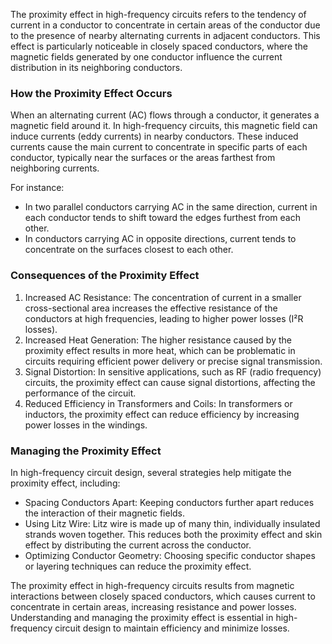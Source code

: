 The proximity effect in high-frequency circuits refers to the tendency of current in a conductor to concentrate in certain areas of the conductor due to the presence of nearby alternating currents in adjacent conductors. This effect is particularly noticeable in closely spaced conductors, where the magnetic fields generated by one conductor influence the current distribution in its neighboring conductors. 

### How the Proximity Effect Occurs

When an alternating current (AC) flows through a conductor, it generates a magnetic field around it. In high-frequency circuits, this magnetic field can induce currents (eddy currents) in nearby conductors. These induced currents cause the main current to concentrate in specific parts of each conductor, typically near the surfaces or the areas farthest from neighboring currents.

For instance:

- In two parallel conductors carrying AC in the same direction, current in each conductor tends to shift toward the edges furthest from each other.
- In conductors carrying AC in opposite directions, current tends to concentrate on the surfaces closest to each other.

### Consequences of the Proximity Effect

1. Increased AC Resistance: The concentration of current in a smaller cross-sectional area increases the effective resistance of the conductors at high frequencies, leading to higher power losses (I²R losses).
2. Increased Heat Generation: The higher resistance caused by the proximity effect results in more heat, which can be problematic in circuits requiring efficient power delivery or precise signal transmission.
3. Signal Distortion: In sensitive applications, such as RF (radio frequency) circuits, the proximity effect can cause signal distortions, affecting the performance of the circuit.
4. Reduced Efficiency in Transformers and Coils: In transformers or inductors, the proximity effect can reduce efficiency by increasing power losses in the windings.

### Managing the Proximity Effect

In high-frequency circuit design, several strategies help mitigate the proximity effect, including:

- Spacing Conductors Apart: Keeping conductors further apart reduces the interaction of their magnetic fields.
- Using Litz Wire: Litz wire is made up of many thin, individually insulated strands woven together. This reduces both the proximity effect and skin effect by distributing the current across the conductor.
- Optimizing Conductor Geometry: Choosing specific conductor shapes or layering techniques can reduce the proximity effect.

The proximity effect in high-frequency circuits results from magnetic interactions between closely spaced conductors, which causes current to concentrate in certain areas, increasing resistance and power losses. Understanding and managing the proximity effect is essential in high-frequency circuit design to maintain efficiency and minimize losses.
